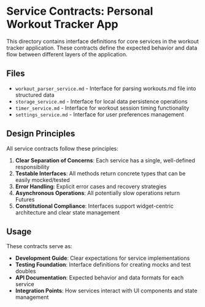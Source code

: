 # Service Contracts: Personal Workout Tracker App

This directory contains interface definitions for core services in the workout tracker application. These contracts define the expected behavior and data flow between different layers of the application.

## Files

- `workout_parser_service.md` - Interface for parsing workouts.md file into structured data
- `storage_service.md` - Interface for local data persistence operations  
- `timer_service.md` - Interface for workout session timing functionality
- `settings_service.md` - Interface for user preferences management

## Design Principles

All service contracts follow these principles:

1. **Clear Separation of Concerns**: Each service has a single, well-defined responsibility
2. **Testable Interfaces**: All methods return concrete types that can be easily mocked/tested
3. **Error Handling**: Explicit error cases and recovery strategies
4. **Asynchronous Operations**: All potentially slow operations return Futures
5. **Constitutional Compliance**: Interfaces support widget-centric architecture and clear state management

## Usage

These contracts serve as:
- **Development Guide**: Clear expectations for service implementations
- **Testing Foundation**: Interface definitions for creating mocks and test doubles
- **API Documentation**: Expected behavior and data formats for each service
- **Integration Points**: How services interact with UI components and state management